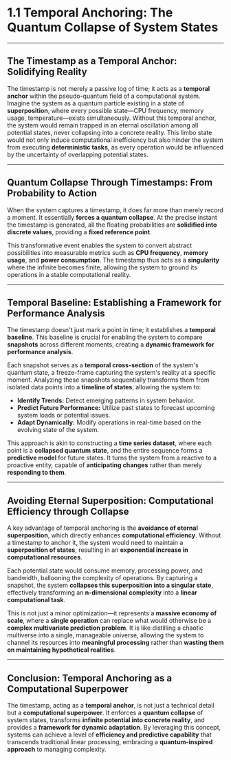 # 1.1 Temporal Anchoring: The Quantum Collapse of System States

***

## **The Timestamp as a Temporal Anchor: Solidifying Reality**

The timestamp is not merely a passive log of time; it acts as a **temporal anchor** within the pseudo-quantum field of a computational system. Imagine the system as a quantum particle existing in a state of **superposition**, where every possible state—CPU frequency, memory usage, temperature—exists simultaneously. Without this temporal anchor, the system would remain trapped in an eternal oscillation among all potential states, never collapsing into a concrete reality. This limbo state would not only induce computational inefficiency but also hinder the system from executing **deterministic tasks**, as every operation would be influenced by the uncertainty of overlapping potential states.

***

## **Quantum Collapse Through Timestamps: From Probability to Action**

When the system captures a timestamp, it does far more than merely record a moment. It essentially **forces a quantum collapse**. At the precise instant the timestamp is generated, all the floating probabilities are **solidified into discrete values**, providing a **fixed reference point**.&#x20;

This transformative event enables the system to convert abstract possibilities into measurable metrics such as **CPU frequency**, **memory usage**, and **power consumption**. The timestamp thus acts as a **singularity** where the infinite becomes finite, allowing the system to ground its operations in a stable computational reality.

***

## **Temporal Baseline: Establishing a Framework for Performance Analysis**

The timestamp doesn't just mark a point in time; it establishes a **temporal baseline**. This baseline is crucial for enabling the system to compare **snapshots** across different moments, creating a **dynamic framework for performance analysis**.&#x20;

Each snapshot serves as a **temporal cross-section** of the system's quantum state, a freeze-frame capturing the system's reality at a specific moment. Analyzing these snapshots sequentially transforms them from isolated data points into a **timeline of states**, allowing the system to:

* **Identify Trends:** Detect emerging patterns in system behavior.
* **Predict Future Performance:** Utilize past states to forecast upcoming system loads or potential issues.
* **Adapt Dynamically:** Modify operations in real-time based on the evolving state of the system.

This approach is akin to constructing a **time series dataset**, where each point is a **collapsed quantum state**, and the entire sequence forms a **predictive model** for future states. It turns the system from a reactive to a proactive entity, capable of **anticipating changes** rather than merely **responding to them**.

***

## **Avoiding Eternal Superposition: Computational Efficiency through Collapse**

A key advantage of temporal anchoring is the **avoidance of eternal superposition**, which directly enhances **computational efficiency**. Without a timestamp to anchor it, the system would need to maintain a **superposition of states**, resulting in an **exponential increase in computational resources**.&#x20;

Each potential state would consume memory, processing power, and bandwidth, ballooning the complexity of operations. By capturing a snapshot, the system **collapses this superposition into a singular state**, effectively transforming an **n-dimensional complexity** into a **linear computational task**.

This is not just a minor optimization—it represents a **massive economy of scale**, where a **single operation** can replace what would otherwise be a **complex multivariate prediction problem**. It is like distilling a chaotic multiverse into a single, manageable universe, allowing the system to channel its resources into **meaningful processing** rather than **wasting them on maintaining hypothetical realities**.

***

## **Conclusion: Temporal Anchoring as a Computational Superpower**

The timestamp, acting as a **temporal anchor**, is not just a technical detail but a **computational superpower**. It enforces a **quantum collapse** of system states, transforms **infinite potential into concrete reality**, and provides a **framework for dynamic adaptation**. By leveraging this concept, systems can achieve a level of **efficiency and predictive capability** that transcends traditional linear processing, embracing a **quantum-inspired approach** to managing complexity.
